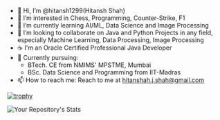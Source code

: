 - 👋 Hi, I’m @hitansh1299(Hitansh Shah)
- 👀 I’m interested in Chess, Programming, Counter-Strike, F1 
- 🌱 I’m currently learning AI/ML, Data Science and Image Processing
- 💞️ I’m looking to collaborate on Java and Python Projects in any field, especially Machine Learning, Data Processing, Image Processing
- ☕ I'm an Oracle Certified Professional Java Developer
- 📘 Currently pursuing: 
  - BTech. CE from NMIMS' MPSTME, Mumbai
  - BSc. Data Science and Programming from IIT-Madras
- 📫 How to reach me: Reach to me at hitanshah.j.shah@gmail.com

[![trophy](https://github-profile-trophy.vercel.app/?username=hitansh1299&theme=onedark)](https://github.com/ryo-ma/github-profile-trophy)

![Your Repository's Stats](https://github-readme-stats.vercel.app/api?username=hitansh1299&show_icons=true)
<!---
maverick1299/maverick1299 is a ✨ special ✨ repository because its `README.md` (this file) appears on your GitHub profile.
You can click the Preview link to take a look at your changes.
--->
